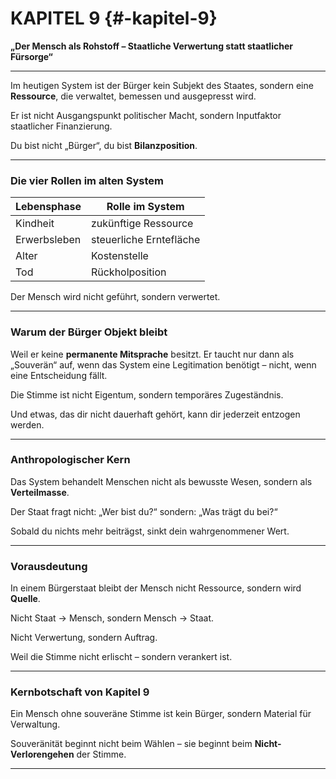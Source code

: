 # KAPITEL 9 {#-kapitel-9}

**„Der Mensch als Rohstoff – Staatliche Verwertung statt staatlicher Fürsorge“**

---

Im heutigen System ist der Bürger kein Subjekt des Staates,
sondern eine **Ressource**, die verwaltet, bemessen und ausgepresst wird.

Er ist nicht Ausgangspunkt politischer Macht,
sondern Inputfaktor staatlicher Finanzierung.

Du bist nicht „Bürger“,
du bist **Bilanzposition**.

---

### Die vier Rollen im alten System

| Lebensphase  | Rolle im System         |
| ------------ | ----------------------- |
| Kindheit     | zukünftige Ressource    |
| Erwerbsleben | steuerliche Erntefläche |
| Alter        | Kostenstelle            |
| Tod          | Rückholposition         |

Der Mensch wird nicht geführt,
sondern verwertet.

---

### Warum der Bürger Objekt bleibt

Weil er keine **permanente Mitsprache** besitzt.
Er taucht nur dann als „Souverän“ auf,
wenn das System eine Legitimation benötigt –
nicht, wenn eine Entscheidung fällt.

Die Stimme ist nicht Eigentum,
sondern temporäres Zugeständnis.

Und etwas, das dir nicht dauerhaft gehört,
kann dir jederzeit entzogen werden.

---

### Anthropologischer Kern

Das System behandelt Menschen nicht als bewusste Wesen,
sondern als **Verteilmasse**.

Der Staat fragt nicht:
„Wer bist du?“
sondern:
„Was trägt du bei?“

Sobald du nichts mehr beiträgst,
sinkt dein wahrgenommener Wert.

---

### Vorausdeutung

In einem Bürgerstaat bleibt der Mensch nicht Ressource,
sondern wird **Quelle**.

Nicht Staat → Mensch,
sondern Mensch → Staat.

Nicht Verwertung,
sondern Auftrag.

Weil die Stimme nicht erlischt –
sondern verankert ist.

---

### Kernbotschaft von Kapitel 9

Ein Mensch ohne souveräne Stimme
ist kein Bürger,
sondern Material für Verwaltung.

Souveränität beginnt nicht beim Wählen –
sie beginnt beim **Nicht-Verlorengehen** der Stimme.

---
